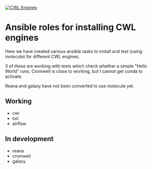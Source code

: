 [![CWL Engines](https://github.com/longr/ansible-cwl/actions/workflows/main.yml/badge.svg)](https://github.com/longr/ansible-cwl/actions)


# Ansible roles for installing CWL engines

Here we have created various ansible tasks to install and test (using molecule) for different CWL engines.

3 of these are working with tests which check whether a simple "Hello World" runs.  Cromwell is close to working, but I cannot get conda to activate.

Reana and galaxy have not been converted to use molecule yet.


## Working

- cwl
- toil
- airflow

## In development

- reana
- cromwell
- galaxy


